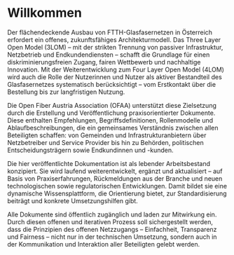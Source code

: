 # Willkommen

Der flächendeckende Ausbau von FTTH-Glasfasernetzen in Österreich erfordert ein offenes, zukunftsfähiges Architekturmodell. 
Das Three Layer Open Model (3LOM) – mit der strikten Trennung von passiver Infrastruktur, Netzbetrieb und Endkundendiensten 
– schafft die Grundlage für einen diskriminierungsfreien Zugang, fairen Wettbewerb und nachhaltige Innovation. Mit der 
Weiterentwicklung zum Four Layer Open Model (4LOM) wird auch die Rolle der Nutzerinnen und Nutzer als aktiver Bestandteil 
des Glasfasernetzes systematisch berücksichtigt – vom Erstkontakt über die Bestellung bis zur langfristigen Nutzung.
 
Die Open Fiber Austria Association (OFAA) unterstützt diese Zielsetzung durch die Erstellung und Veröffentlichung praxisorientierter 
Dokumente. Diese enthalten Empfehlungen, Begriffsdefinitionen, Rollenmodelle und Ablaufbeschreibungen, die ein gemeinsames 
Verständnis zwischen allen Beteiligten schaffen: von Gemeinden und Infrastrukturanbietern über Netzbetreiber und Service 
Provider bis hin zu Behörden, politischen Entscheidungsträgern sowie Endkundinnen und -kunden.
 
Die hier veröffentlichte Dokumentation ist als lebender Arbeitsbestand konzipiert. Sie wird laufend weiterentwickelt, 
ergänzt und aktualisiert – auf Basis von Praxiserfahrungen, Rückmeldungen aus der Branche und neuen technologischen sowie 
regulatorischen Entwicklungen. Damit bildet sie eine dynamische Wissensplattform, die Orientierung bietet, zur Standardisierung 
beiträgt und konkrete Umsetzungshilfen gibt.
 
Alle Dokumente sind öffentlich zugänglich und laden zur Mitwirkung ein. Durch diesen offenen und iterativen Prozess soll 
sichergestellt werden, dass die Prinzipien des offenen Netzzugangs – Einfachheit, Transparenz und Fairness – nicht nur in 
der technischen Umsetzung, sondern auch in der Kommunikation und Interaktion aller Beteiligten gelebt werden.
 